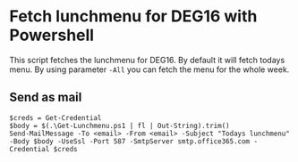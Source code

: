 # Fetch lunchmenu for DEG16 with Powershell
This script fetches the lunchmenu for DEG16. By default it will fetch todays menu. By using parameter `-All` you can fetch the menu for the whole week.

## Send as mail

    $creds = Get-Credential
    $body = $(.\Get-Lunchmenu.ps1 | fl | Out-String).trim()
    Send-MailMessage -To <email> -From <email> -Subject "Todays lunchmenu" -Body $body -UseSsl -Port 587 -SmtpServer smtp.office365.com -Credential $creds
